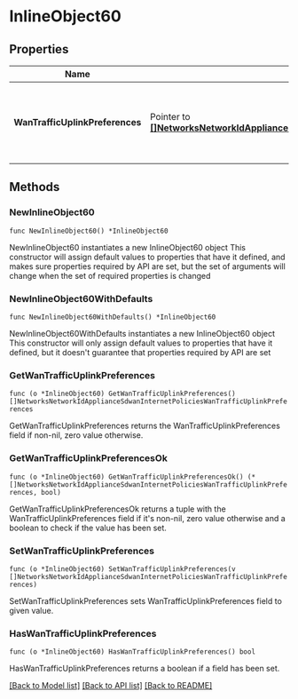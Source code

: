 # InlineObject60

## Properties

Name | Type | Description | Notes
------------ | ------------- | ------------- | -------------
**WanTrafficUplinkPreferences** | Pointer to [**[]NetworksNetworkIdApplianceSdwanInternetPoliciesWanTrafficUplinkPreferences**](NetworksNetworkIdApplianceSdwanInternetPoliciesWanTrafficUplinkPreferences.md) | policies with respective traffic filters for an MX network | [optional] 

## Methods

### NewInlineObject60

`func NewInlineObject60() *InlineObject60`

NewInlineObject60 instantiates a new InlineObject60 object
This constructor will assign default values to properties that have it defined,
and makes sure properties required by API are set, but the set of arguments
will change when the set of required properties is changed

### NewInlineObject60WithDefaults

`func NewInlineObject60WithDefaults() *InlineObject60`

NewInlineObject60WithDefaults instantiates a new InlineObject60 object
This constructor will only assign default values to properties that have it defined,
but it doesn't guarantee that properties required by API are set

### GetWanTrafficUplinkPreferences

`func (o *InlineObject60) GetWanTrafficUplinkPreferences() []NetworksNetworkIdApplianceSdwanInternetPoliciesWanTrafficUplinkPreferences`

GetWanTrafficUplinkPreferences returns the WanTrafficUplinkPreferences field if non-nil, zero value otherwise.

### GetWanTrafficUplinkPreferencesOk

`func (o *InlineObject60) GetWanTrafficUplinkPreferencesOk() (*[]NetworksNetworkIdApplianceSdwanInternetPoliciesWanTrafficUplinkPreferences, bool)`

GetWanTrafficUplinkPreferencesOk returns a tuple with the WanTrafficUplinkPreferences field if it's non-nil, zero value otherwise
and a boolean to check if the value has been set.

### SetWanTrafficUplinkPreferences

`func (o *InlineObject60) SetWanTrafficUplinkPreferences(v []NetworksNetworkIdApplianceSdwanInternetPoliciesWanTrafficUplinkPreferences)`

SetWanTrafficUplinkPreferences sets WanTrafficUplinkPreferences field to given value.

### HasWanTrafficUplinkPreferences

`func (o *InlineObject60) HasWanTrafficUplinkPreferences() bool`

HasWanTrafficUplinkPreferences returns a boolean if a field has been set.


[[Back to Model list]](../README.md#documentation-for-models) [[Back to API list]](../README.md#documentation-for-api-endpoints) [[Back to README]](../README.md)


